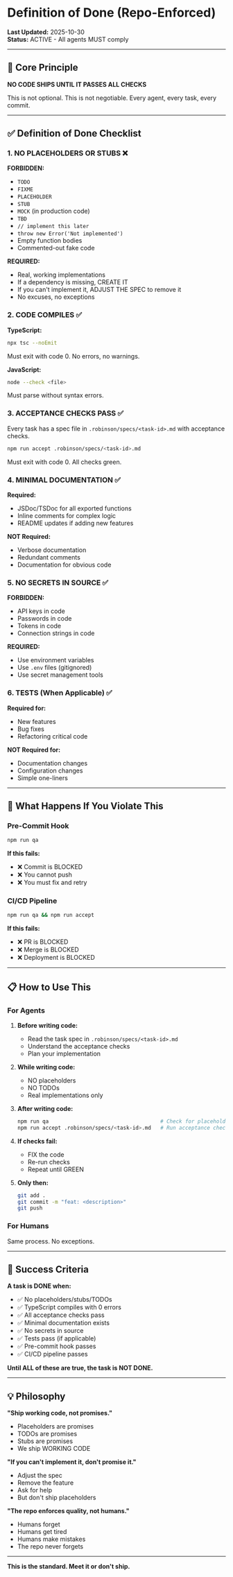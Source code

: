 # Definition of Done (Repo-Enforced)

**Last Updated:** 2025-10-30  
**Status:** ACTIVE - All agents MUST comply

---

## 🎯 Core Principle

**NO CODE SHIPS UNTIL IT PASSES ALL CHECKS**

This is not optional. This is not negotiable. Every agent, every task, every commit.

---

## ✅ Definition of Done Checklist

### 1. NO PLACEHOLDERS OR STUBS ❌

**FORBIDDEN:**
- `TODO`
- `FIXME`
- `PLACEHOLDER`
- `STUB`
- `MOCK` (in production code)
- `TBD`
- `// implement this later`
- `throw new Error('Not implemented')`
- Empty function bodies
- Commented-out fake code

**REQUIRED:**
- Real, working implementations
- If a dependency is missing, CREATE IT
- If you can't implement it, ADJUST THE SPEC to remove it
- No excuses, no exceptions

### 2. CODE COMPILES ✅

**TypeScript:**
```bash
npx tsc --noEmit
```
Must exit with code 0. No errors, no warnings.

**JavaScript:**
```bash
node --check <file>
```
Must parse without syntax errors.

### 3. ACCEPTANCE CHECKS PASS ✅

Every task has a spec file in `.robinson/specs/<task-id>.md` with acceptance checks.

```bash
npm run accept .robinson/specs/<task-id>.md
```

Must exit with code 0. All checks green.

### 4. MINIMAL DOCUMENTATION ✅

**Required:**
- JSDoc/TSDoc for all exported functions
- Inline comments for complex logic
- README updates if adding new features

**NOT Required:**
- Verbose documentation
- Redundant comments
- Documentation for obvious code

### 5. NO SECRETS IN SOURCE ✅

**FORBIDDEN:**
- API keys in code
- Passwords in code
- Tokens in code
- Connection strings in code

**REQUIRED:**
- Use environment variables
- Use `.env` files (gitignored)
- Use secret management tools

### 6. TESTS (When Applicable) ✅

**Required for:**
- New features
- Bug fixes
- Refactoring critical code

**NOT Required for:**
- Documentation changes
- Configuration changes
- Simple one-liners

---

## 🚫 What Happens If You Violate This

### Pre-Commit Hook
```bash
npm run qa
```

**If this fails:**
- ❌ Commit is BLOCKED
- ❌ You cannot push
- ❌ You must fix and retry

### CI/CD Pipeline
```bash
npm run qa && npm run accept
```

**If this fails:**
- ❌ PR is BLOCKED
- ❌ Merge is BLOCKED
- ❌ Deployment is BLOCKED

---

## 📋 How to Use This

### For Agents

1. **Before writing code:**
   - Read the task spec in `.robinson/specs/<task-id>.md`
   - Understand the acceptance checks
   - Plan your implementation

2. **While writing code:**
   - NO placeholders
   - NO TODOs
   - Real implementations only

3. **After writing code:**
   ```bash
   npm run qa                                    # Check for placeholders, TS errors
   npm run accept .robinson/specs/<task-id>.md   # Run acceptance checks
   ```

4. **If checks fail:**
   - FIX the code
   - Re-run checks
   - Repeat until GREEN

5. **Only then:**
   ```bash
   git add .
   git commit -m "feat: <description>"
   git push
   ```

### For Humans

Same process. No exceptions.

---

## 🎯 Success Criteria

**A task is DONE when:**
- ✅ No placeholders/stubs/TODOs
- ✅ TypeScript compiles with 0 errors
- ✅ All acceptance checks pass
- ✅ Minimal documentation exists
- ✅ No secrets in source
- ✅ Tests pass (if applicable)
- ✅ Pre-commit hook passes
- ✅ CI/CD pipeline passes

**Until ALL of these are true, the task is NOT DONE.**

---

## 💡 Philosophy

**"Ship working code, not promises."**

- Placeholders are promises
- TODOs are promises
- Stubs are promises
- We ship WORKING CODE

**"If you can't implement it, don't promise it."**

- Adjust the spec
- Remove the feature
- Ask for help
- But don't ship placeholders

**"The repo enforces quality, not humans."**

- Humans forget
- Humans get tired
- Humans make mistakes
- The repo never forgets

---

**This is the standard. Meet it or don't ship.**

